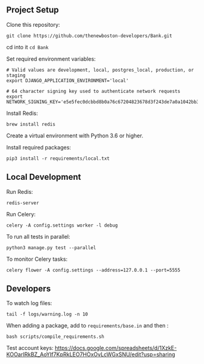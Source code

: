 ## Project Setup

Clone this repository:
```
git clone https://github.com/thenewboston-developers/Bank.git
```

cd into it ```cd Bank```


Set required environment variables:
```
# Valid values are development, local, postgres_local, production, or staging
export DJANGO_APPLICATION_ENVIRONMENT='local'

# 64 character signing key used to authenticate network requests
export NETWORK_SIGNING_KEY='e5e5fec0dcbbd8b0a76c67204823678d3f243de7a0a1042bb3ecf66285cd9fd4'
```

Install Redis:
```
brew install redis
```

Create a virtual environment with Python 3.6 or higher.

Install required packages:
```
pip3 install -r requirements/local.txt
```

## Local Development

Run Redis:
```
redis-server
```

Run Celery:
```
celery -A config.settings worker -l debug
```

To run all tests in parallel:
```
python3 manage.py test --parallel
```

To monitor Celery tasks:
```
celery flower -A config.settings --address=127.0.0.1 --port=5555
```

## Developers

To watch log files:
```commandline
tail -f logs/warning.log -n 10
```

When adding a package, add to `requirements/base.in` and then :
```
bash scripts/compile_requirements.sh
```

Test account keys: https://docs.google.com/spreadsheets/d/1XzkE-KOOarIRkBZ_AoYIf7KpRkLEO7HOxOvLcWGxSNU/edit?usp=sharing
